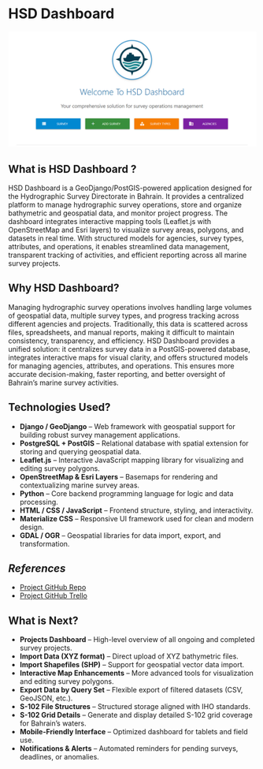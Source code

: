 # HSD Dashboard

![HSD Dashboard Logo](main_app/static/images/banner.png)

## What is HSD Dashboard ?
HSD Dashboard is a GeoDjango/PostGIS-powered application designed for the Hydrographic Survey Directorate in Bahrain. It provides a centralized platform to manage hydrographic survey operations, store and organize bathymetric and geospatial data, and monitor project progress. The dashboard integrates interactive mapping tools (Leaflet.js with OpenStreetMap and Esri layers) to visualize survey areas, polygons, and datasets in real time. With structured models for agencies, survey types, attributes, and operations, it enables streamlined data management, transparent tracking of activities, and efficient reporting across all marine survey projects.
## Why HSD Dashboard?
Managing hydrographic survey operations involves handling large volumes of geospatial data, multiple survey types, and progress tracking across different agencies and projects. Traditionally, this data is scattered across files, spreadsheets, and manual reports, making it difficult to maintain consistency, transparency, and efficiency. HSD Dashboard provides a unified solution: it centralizes survey data in a PostGIS-powered database, integrates interactive maps for visual clarity, and offers structured models for managing agencies, attributes, and operations. This ensures more accurate decision-making, faster reporting, and better oversight of Bahrain’s marine survey activities.
## Technologies Used?
- **Django / GeoDjango** – Web framework with geospatial support for building robust survey management applications.  
- **PostgreSQL + PostGIS** – Relational database with spatial extension for storing and querying geospatial data.  
- **Leaflet.js** – Interactive JavaScript mapping library for visualizing and editing survey polygons.  
- **OpenStreetMap & Esri Layers** – Basemaps for rendering and contextualizing marine survey areas.  
- **Python** – Core backend programming language for logic and data processing.  
- **HTML / CSS / JavaScript** – Frontend structure, styling, and interactivity.  
- **Materialize CSS** – Responsive UI framework used for clean and modern design.  
- **GDAL / OGR** – Geospatial libraries for data import, export, and transformation.  

## *References*
+ [Project GitHub Repo ](https://github.com/ibutaibeh/HSD_Dashboard)
+ [Project GitHub Trello](https://trello.com/b/TmGRmD7a/hsd-dashboard)

## What is Next?
- **Projects Dashboard** – High-level overview of all ongoing and completed survey projects.  
- **Import Data (XYZ format)** – Direct upload of XYZ bathymetric files.  
- **Import Shapefiles (SHP)** – Support for geospatial vector data import.  
- **Interactive Map Enhancements** – More advanced tools for visualization and editing survey polygons.  
- **Export Data by Query Set** – Flexible export of filtered datasets (CSV, GeoJSON, etc.).  
- **S-102 File Structures** – Structured storage aligned with IHO standards.  
- **S-102 Grid Details** – Generate and display detailed S-102 grid coverage for Bahrain’s waters.  
- **Mobile-Friendly Interface** – Optimized dashboard for tablets and field use.  
- **Notifications & Alerts** – Automated reminders for pending surveys, deadlines, or anomalies.